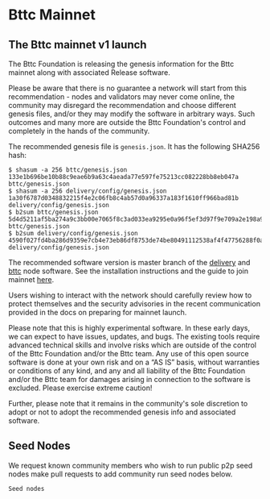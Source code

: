 # Bttc Mainnet

## The Bttc mainnet v1 launch

The Bttc Foundation is releasing the genesis information for the Bttc mainnet along with associated Release software.

Please be aware that there is no guarantee a network will start from this recommendation - nodes and validators may never come online, the community may disregard the recommendation and choose different genesis files, and/or they may modify the software in arbitrary ways. Such outcomes and many more are outside the Bttc Foundation's control and completely in the hands of the community.

The recommended genesis file is `genesis.json`. It has the following SHA256 hash:

```
$ shasum -a 256 bttc/genesis.json 
133e1b696be10b88c9eae6b9a63c4aeada77e597fe75213cc082228bb8eb047a  bttc/genesis.json
$ shasum -a 256 delivery/config/genesis.json
1a30f6787d0348832215f4e2c06fb8c4ab57d0a96337a183f1610ff966bad81b  delivery/config/genesis.json
$ b2sum bttc/genesis.json 
5d4d5211af5ba274a9c3bb00e7065f8c3ad033ea9295e0a96f5ef3d97f9e709a2e198a960c157d1864c980f02216b31c7ffd127a76002138b1d0cad84fdd6908  bttc/genesis.json
$ b2sum delivery/config/genesis.json
4590f027fd4ba286d9359e7cb4e73eb86df8753de74be80491112538af4f47756288f0af38efb23bfaabe291066ba98b2cb839396bf1d2b1d7211648947bb3d5  delivery/config/genesis.json
```


The recommended software version is master branch of the [delivery](https://github.com/bttcprotocol/delivery) and [bttc](https://github.com/bttcprotocol/bttc) node software. See the installation instructions and the guide to join mainnet [here](https://doc.bt.io/v1/doc/node.html).

Users wishing to interact with the network should carefully review how to protect themselves and the security advisories in the recent communication provided in the docs on preparing for mainnet launch.

Please note that this is highly experimental software. In these early days, we can expect to have issues, updates, and bugs. The existing tools require advanced technical skills and involve risks which are outside of the control of the Bttc Foundation and/or the Bttc team. Any use of this open source software is done at your own risk and on a “AS IS” basis, without warranties or conditions of any kind, and any and all liability of the Bttc Foundation and/or the Bttc team for damages arising in connection to the software is excluded. Please exercise extreme caution!

Further, please note that it remains in the community's sole discretion to adopt or not to adopt the recommended genesis info and associated software. 

## Seed Nodes
We request known community members who wish to run public p2p seed nodes make pull requests to add community run seed nodes below.
```
Seed nodes
```
